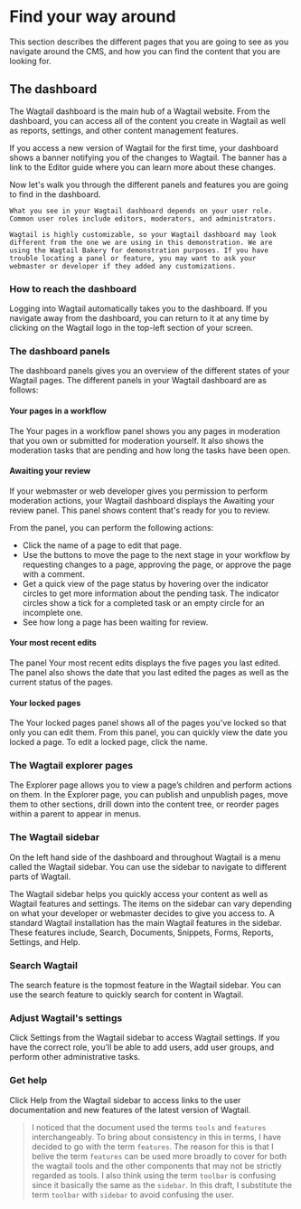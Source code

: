 # Find your way around
This section describes the different pages that you are going to see as you navigate around the CMS, and how you can find the content that you are looking for.

## The dashboard
The Wagtail dashboard is the main hub of a Wagtail website. From the dashboard, you can access all of the content you create in Wagtail as well as reports, settings, and other content management features.

If you access a new version of Wagtail for the first time, your dashboard shows a banner notifying you of the changes to Wagtail. The banner has a link to the Editor guide where you can learn more about these changes.

Now let's walk you through the different panels and features you are going to find in the dashboard.

```Note
What you see in your Wagtail dashboard depends on your user role. Common user roles include editors, moderators, and administrators.

Wagtail is highly customizable, so your Wagtail dashboard may look different from the one we are using in this demonstration. We are using the Wagtail Bakery for demonstration purposes. If you have trouble locating a panel or feature, you may want to ask your webmaster or developer if they added any customizations.
```

### How to reach the dashboard
Logging into Wagtail automatically takes you to the dashboard. If you navigate away from the dashboard, you can return to it at any time by clicking on the Wagtail logo in the top-left section of your screen.

### The dashboard panels
The dashboard panels gives you an overview of the different states of your Wagtail pages. The different panels in your Wagtail dashboard are as follows:

#### Your pages in a workflow
The Your pages in a workflow panel shows you any pages in moderation that you own or submitted for moderation yourself. It also shows the moderation tasks that are pending and how long the tasks have been open.

#### Awaiting your review
If your webmaster or web developer gives you permission to perform moderation actions, your Wagtail dashboard displays the Awaiting your review panel. This panel shows content that's ready for you to review.

From the panel, you can perform the following actions:
* Click the name of a page to edit that page.
* Use the buttons to move the page to the next stage in your workflow by requesting changes to a page, approving the page, or approve the page with a comment.
* Get a quick view of the page status by hovering over the indicator circles to get more information about the pending task. The indicator circles show a tick for a completed task or an empty circle for an incomplete one.
* See how long a page has been waiting for review.

#### Your most recent edits
The panel Your most recent edits displays the five pages you last edited. The panel also shows the date that you last edited the pages as well as the current status of the pages.

#### Your locked pages
The Your locked pages panel shows all of the pages you've locked so that only you can edit them. From this panel, you can quickly view the date you locked a page. To edit a locked page, click the name.

### The Wagtail explorer pages
The Explorer page allows you to view a page’s children and perform actions on them. In the Explorer page, you can publish and unpublish pages, move them to other sections, drill down into the content tree, or reorder pages within a parent to appear in menus.

### The Wagtail sidebar
On the left hand side of the dashboard and throughout Wagtail is a menu called the Wagtail sidebar. You can use the sidebar to navigate to different parts of Wagtail.

The Wagtail sidebar helps you quickly access your content as well as Wagtail features and settings. The items on the sidebar can vary depending on what your developer or webmaster decides to give you access to. A standard Wagtail installation has the main Wagtail features in the sidebar. These features include, Search, Documents, Snippets, Forms, Reports, Settings, and Help.

### Search Wagtail
The search feature is the topmost feature in the Wagtail sidebar. You can use the search feature to quickly search for content in Wagtail.

### Adjust Wagtail's settings
Click Settings from the Wagtail sidebar to access Wagtail settings. If you have the correct role, you'll be able to add users, add user groups, and perform other administrative tasks.

### Get help
Click Help from the Wagtail sidebar to access links to the user documentation and new features of the latest version of Wagtail.


> I noticed that the document used the terms `tools` and `features` interchangeably. To bring about consistency in this in terms, I have decided to go with the term `features`. The reason for this is that I belive the term `features` can be used more broadly to cover for both the wagtail tools and the other components that may not be strictly regarded as tools.
> I also think using the term `toolbar` is confusing since it basically the same as the `sidebar`. In this draft, I  substitute the term `toolbar` with `sidebar` to avoid confusing the user.
